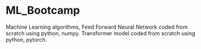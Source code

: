 # ML_Bootcamp
Machine Learning algorithms, Feed Forward Neural Network coded from scratch using python, numpy.
Transformer model coded from scratch using python, pytorch.
